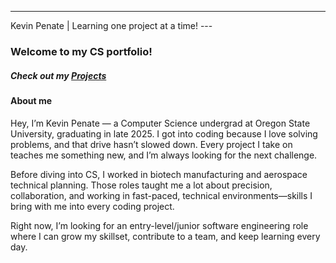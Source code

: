 ---
Kevin Penate | Learning one project at a time! ---

### Welcome to my CS portfolio!


##### Check out my [Projects](/projects/) 

#### About me

Hey, I’m Kevin Penate — a Computer Science undergrad at Oregon State University, graduating in late 2025. I got into coding because I love solving problems, and that drive hasn’t slowed down. Every project I take on teaches me something new, and I’m always looking for the next challenge.

Before diving into CS, I worked in biotech manufacturing and aerospace technical planning. Those roles taught me a lot about precision, collaboration, and working in fast-paced, technical environments—skills I bring with me into every coding project.

Right now, I’m looking for an entry-level/junior software engineering role where I can grow my skillset, contribute to a team, and keep learning every day.

